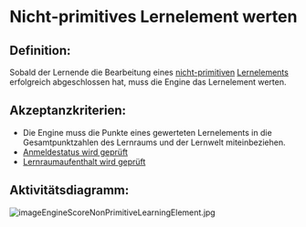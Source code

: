 # Nicht-primitives Lernelement werten


## Definition:

Sobald der Lernende die Bearbeitung eines [nicht-primitiven](Nicht-Primitives-Lernelement-GE.md) [Lernelements](Lernelement-GE.md) erfolgreich abgeschlossen hat, muss die Engine das Lernelement werten.


## Akzeptanzkriterien:

- Die Engine muss die Punkte eines gewerteten Lernelements in die Gesamtpunktzahlen des Lernraums und der Lernwelt miteinbeziehen.
- [Anmeldestatus wird geprüft](EWE0021.md)
- [Lernraumaufenthalt wird geprüft](EZZ0013.md)

## Aktivitätsdiagramm:

![imageEngineScoreNonPrimitiveLearningElement.jpg](imageEngineScoreNonPrimitiveLearningElement.jpg)
